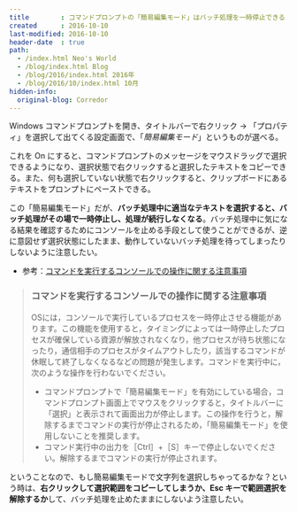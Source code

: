 ```yaml
---
title        : コマンドプロンプトの「簡易編集モード」はバッチ処理を一時停止できる
created      : 2016-10-10
last-modified: 2016-10-10
header-date  : true
path:
  - /index.html Neo's World
  - /blog/index.html Blog
  - /blog/2016/index.html 2016年
  - /blog/2016/10/index.html 10月
hidden-info:
  original-blog: Corredor
---
```


Windows コマンドプロンプトを開き、タイトルバーで右クリック → 「プロパティ」を選択して出てくる設定画面で、「*簡易編集モード*」というものが選べる。

これを On にすると、コマンドプロンプトのメッセージをマウスドラッグで選択できるようになり、選択状態で右クリックすると選択したテキストをコピーできる。また、何も選択していない状態で右クリックすると、クリップボードにあるテキストをプロンプトにペーストできる。

この「簡易編集モード」だが、**バッチ処理中に適当なテキストを選択すると、バッチ処理がその場で一時停止し、処理が続行しなくなる**。バッチ処理中に気になる結果を確認するためにコンソールを止める手段として使うことができるが、逆に意図せず選択状態にしたまま、動作していないバッチ処理を待ってしまったりしないように注意したい。

- 参考：[コマンドを実行するコンソールでの操作に関する注意事項](http://itdoc.hitachi.co.jp/manuals/3020/30203S1033/AJSO0018.HTM)

> ### コマンドを実行するコンソールでの操作に関する注意事項
> 
> OSには，コンソールで実行しているプロセスを一時停止させる機能があります。この機能を使用すると，タイミングによっては一時停止したプロセスが確保している資源が解放されなくなり，他プロセスが待ち状態になったり，通信相手のプロセスがタイムアウトしたり，該当するコマンドが休眠して終了しなくなるなどの問題が発生します。コマンドを実行中に，次のような操作を行わないでください。
> 
> - コマンドプロンプトで「簡易編集モード」を有効にしている場合，コマンドプロンプト画面上でマウスをクリックすると，タイトルバーに「選択」と表示されて画面出力が停止します。この操作を行うと，解除するまでコマンドの実行が停止されるため，「簡易編集モード」を使用しないことを推奨します。
> - コマンド実行中の出力を［Ctrl］+［S］キーで停止しないでください。解除するまでコマンドの実行が停止されます。

ということなので、もし簡易編集モードで文字列を選択しちゃってるかな？という時は、**右クリックして選択範囲をコピーしてしまうか、Esc キーで範囲選択を解除するか**して、バッチ処理を止めたままにしないよう注意したい。
